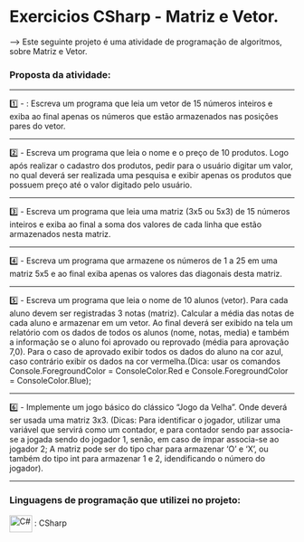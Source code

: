 # Exercicios CSharp - Matriz e Vetor.

 --> Este seguinte projeto é uma atividade de programação de algoritmos, sobre Matriz e Vetor.

### Proposta da atividade:

----------------------------------------------------------------------------

1️⃣ - : Escreva um programa que leia um vetor de 15 números inteiros e exiba ao final apenas os números que estão armazenados nas posições pares do vetor.

----------------------------------------------------------------------------

2️⃣ - Escreva um programa que leia o nome e o preço de 10 produtos. Logo após realizar o cadastro dos produtos, pedir para o usuário digitar um valor, no qual deverá ser realizada uma pesquisa e exibir apenas os produtos que possuem preço até o valor digitado pelo usuário. 

----------------------------------------------------------------------------

3️⃣ - Escreva um programa que leia uma matriz (3x5 ou 5x3) de 15 números inteiros e exiba ao final a soma dos valores de cada linha que estão armazenados nesta matriz. 

----------------------------------------------------------------------------

4️⃣ - Escreva um programa que armazene os números de 1 a 25 em uma matriz 5x5 e ao final exiba apenas os valores das diagonais desta matriz.

----------------------------------------------------------------------------
5️⃣ - Escreva um programa que leia o nome de 10 alunos (vetor). Para cada aluno devem ser registradas 3 notas (matriz). Calcular a média das notas de cada aluno e armazenar em um vetor. Ao final deverá ser exibido na tela um relatório com os dados de todos os alunos (nome, notas, media) e também a informação se o aluno foi aprovado ou reprovado (média para aprovação 7,0). Para o caso de aprovado exibir todos os dados do aluno na cor azul, caso contrário exibir os dados na cor vermelha.(Dica: usar os comandos Console.ForegroundColor = ConsoleColor.Red e Console.ForegroundColor = ConsoleColor.Blue);


----------------------------------------------------------------------------

6️⃣ - Implemente um jogo básico do clássico “Jogo da Velha”. Onde deverá ser usada uma matriz 3x3. (Dicas: Para identificar o jogador, utilizar uma variável que servirá como um contador, e para contador sendo par associa-se a jogada sendo do jogador 1, senão, em caso de ímpar associa-se ao jogador 2; A matriz pode ser do tipo char para armazenar ‘O’ e ‘X’, ou também do tipo int para armazenar 1 e 2, idendificando o número do jogador). 

----------------------------------------------------------------------------

### Linguagens de programação que utilizei no projeto: 

 <img  align="center" alt="C#" height="30" width="40" src="https://cdn.jsdelivr.net/gh/devicons/devicon/icons/csharp/csharp-original.svg" /> :  CSharp
